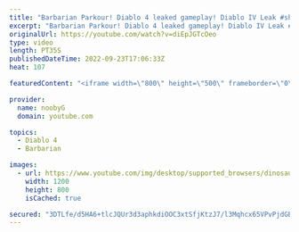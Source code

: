 ```yaml
---
title: "Barbarian Parkour! Diablo 4 leaked gameplay! Diablo IV Leak #shorts #diablo4 #barbarian"
excerpt: "Barbarian Parkour! Diablo 4 leaked gameplay! Diablo IV Leak #shorts #diablo4 #barbarian Please subscribe for more Diablo 3 ..."
originalUrl: https://youtube.com/watch?v=diEpJGTcOeo
type: video
length: PT35S
publishedDateTime: 2022-09-23T17:06:33Z
heat: 107

featuredContent: "<iframe width=\"800\" height=\"500\" frameborder=\"0\" src=\"https://www.youtube.com/embed/diEpJGTcOeo\" allow=\"accelerometer; autoplay; encrypted-media; gyroscope; picture-in-picture\" allowfullscreen></iframe>"

provider:
  name: noobyG
  domain: youtube.com

topics:
  - Diablo 4
  - Barbarian

images:
  - url: https://www.youtube.com/img/desktop/supported_browsers/dinosaur.png
    width: 1200
    height: 800
    isCached: true

secured: "3DTLfe/d5HA6+tlcJQUr3d3aphkdiOOC3xtSfjKtzJ7/l3Mqhcx65VPvPjdGBJ1lweN9AXv9/Zau1uDSwz83ZMoT+fE3ldEkwEHVa/C/twZUiw/FCrfuN5QNLGrAXpgcZXQkmY8B8awDgNsMHB0N88Pwm2qsB5ZoIBCAHsX7NzLzCZSt0XNh+9JhuWP3jX4WX03jWpX760Jgg464oF+MNfLt7UiR20hFHRBOig60JxXGcLU1WZmq4mZn8Qy78S/Kc8sVWpLqfcxWlbk3Llwse+/mU4ASrirAgif7oGB0tWaLcS6AHF0nZdSt4JdGgVo4Cr8md5PiQG9fGLxIujVzw17Nrlr8scQhXkw20Scw2k9x2r53PhNujgO/bGMzK5Vvc7EjI3yWQnoqJhqIlzR0+Q==;VSMK+Vsjah/vzv4G9N7gkg=="
---
```



